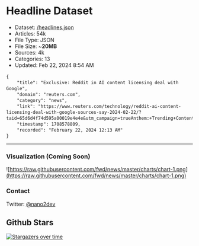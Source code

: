 # Headline Dataset

- Dataset: [/headlines.json](https://raw.githubusercontent.com/fwd/news/master/headlines.json) 
- Articles: 54k
- File Type: JSON
- File Size: ~**20MB**
- Sources: 4k
- Categories: 13
- Updated: Feb 22, 2024 8:54 AM

```
{
    "title": "Exclusive: Reddit in AI content licensing deal with Google",
    "domain": "reuters.com",
    "category": "news",
    "link": "https://www.reuters.com/technology/reddit-ai-content-licensing-deal-with-google-sources-say-2024-02-22/?taid=65d6d4f74d595a00019e4e4e&utm_campaign=trueAnthem:+Trending+Content&utm_medium=trueAnthem&utm_source=twitter",
    "timestamp": 1708578809,
    "recorded": "February 22, 2024 12:13 AM"
}
```

---

### Visualization (Coming Soon)

![https://raw.githubusercontent.com/fwd/news/master/charts/chart-1.png](https://raw.githubusercontent.com/fwd/news/master/charts/chart-1.png)

### Contact 

Twitter: [@nano2dev](https://twitter.com/nano2dev)

## Github Stars

[![Stargazers over time](https://starchart.cc/fwd/news.svg)](https://starchart.cc/fwd/news)
